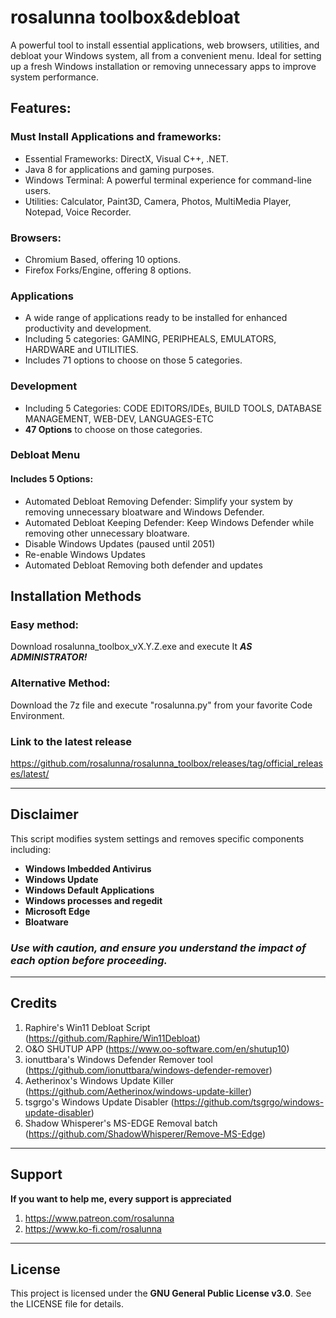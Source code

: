 # rosalunna toolbox&debloat
A powerful tool to install essential applications, web browsers, utilities, and debloat your Windows system, all from a convenient menu. 
Ideal for setting up a fresh Windows installation or removing unnecessary apps to improve system performance.

## Features:
### Must Install Applications and frameworks:
- Essential Frameworks: DirectX, Visual C++, .NET.
- Java 8 for applications and gaming purposes.
- Windows Terminal: A powerful terminal experience for command-line users.
- Utilities: Calculator, Paint3D, Camera, Photos, MultiMedia Player, Notepad, Voice Recorder.
### Browsers:
- Chromium Based, offering 10 options.
- Firefox Forks/Engine, offering 8 options.
### Applications
- A wide range of applications ready to be installed for enhanced productivity and development.
- Including 5 categories: GAMING, PERIPHEALS, EMULATORS, HARDWARE and UTILITIES.
- Includes 71 options to choose on those 5 categories.
### Development
- Including 5 Categories: CODE EDITORS/IDEs, BUILD TOOLS, DATABASE MANAGEMENT, WEB-DEV, LANGUAGES-ETC
- **47 Options** to choose on those categories.
### Debloat Menu
#### Includes 5 Options:
- Automated Debloat Removing Defender: Simplify your system by removing unnecessary bloatware and Windows Defender.
- Automated Debloat Keeping Defender: Keep Windows Defender while removing other unnecessary bloatware.
- Disable Windows Updates (paused until 2051)
- Re-enable Windows Updates
- Automated Debloat Removing both defender and updates

## Installation Methods
### Easy method:
Download rosalunna_toolbox_vX.Y.Z.exe and execute It ***AS ADMINISTRATOR!***

### Alternative Method:
Download the 7z file and execute "rosalunna.py" from your favorite Code Environment.

### Link to the latest release
https://github.com/rosalunna/rosalunna_toolbox/releases/tag/official_releases/latest/

---

## Disclaimer
This script modifies system settings and removes specific components including:
- **Windows Imbedded Antivirus**
- **Windows Update**
- **Windows Default Applications**
- **Windows processes and regedit**
- **Microsoft Edge**
- **Bloatware**


### ***Use with caution, and ensure you understand the impact of each option before proceeding.***

---

## Credits
1. Raphire's Win11 Debloat Script (https://github.com/Raphire/Win11Debloat)
2. O&O SHUTUP APP (https://www.oo-software.com/en/shutup10)
3. ionuttbara's Windows Defender Remover tool (https://github.com/ionuttbara/windows-defender-remover)
4. Aetherinox's Windows Update Killer (https://github.com/Aetherinox/windows-update-killer)
5. tsgrgo's Windows Update Disabler (https://github.com/tsgrgo/windows-update-disabler)
6. Shadow Whisperer's MS-EDGE Removal batch (https://github.com/ShadowWhisperer/Remove-MS-Edge)

---
## Support
**If you want to help me, every support is appreciated**
1. https://www.patreon.com/rosalunna
2. https://www.ko-fi.com/rosalunna
   
---

## License
This project is licensed under the **GNU General Public License v3.0**. See the LICENSE file for details.


